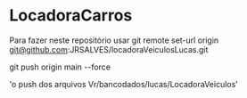 # LocadoraCarros

Para fazer neste repositório usar  git remote set-url origin git@github.com:JRSALVES/locadoraVeiculosLucas.git

git push origin main --force

'o push dos arquivos Vr/bancodados/lucas/LocadoraVeiculos'
